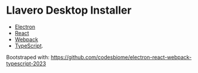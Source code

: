 # Llavero Desktop Installer

- [Electron](https://www.electronjs.org/)
- [React](https://reactjs.org/)
- [Webpack](https://webpack.js.org/) 
- [TypeScript](https://www.typescriptlang.org/).


Bootstraped with: https://github.com/codesbiome/electron-react-webpack-typescript-2023
